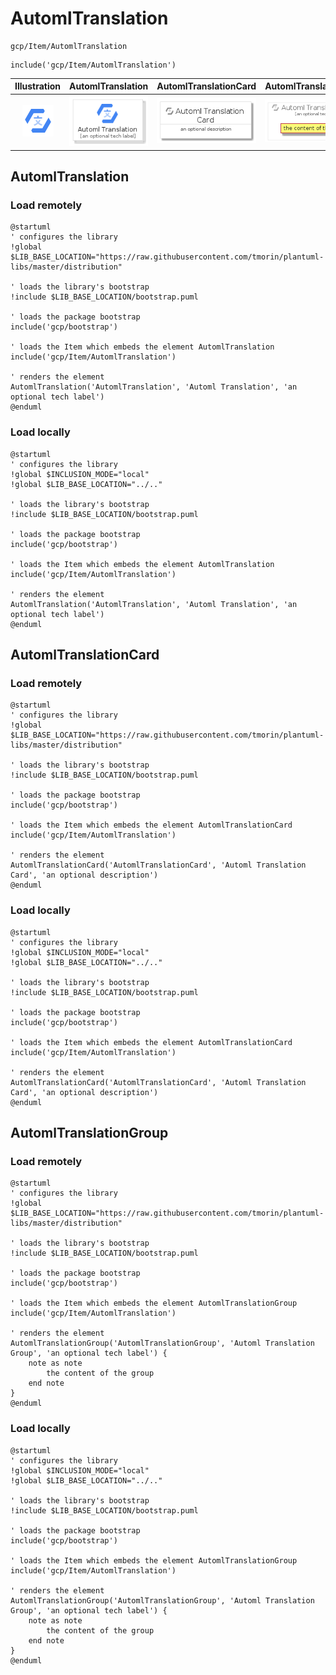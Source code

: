 # AutomlTranslation


```text
gcp/Item/AutomlTranslation
```

```text
include('gcp/Item/AutomlTranslation')
```



| Illustration | AutomlTranslation | AutomlTranslationCard | AutomlTranslationGroup |
| :---: | :---: | :---: | :---: |
| ![illustration for Illustration](../../gcp/Item/AutomlTranslation.png) | ![illustration for AutomlTranslation](../../gcp/Item/AutomlTranslation.Local.png) | ![illustration for AutomlTranslationCard](../../gcp/Item/AutomlTranslationCard.Local.png) | ![illustration for AutomlTranslationGroup](../../gcp/Item/AutomlTranslationGroup.Local.png) |




## AutomlTranslation

### Load remotely
```plantuml
@startuml
' configures the library
!global $LIB_BASE_LOCATION="https://raw.githubusercontent.com/tmorin/plantuml-libs/master/distribution"

' loads the library's bootstrap
!include $LIB_BASE_LOCATION/bootstrap.puml

' loads the package bootstrap
include('gcp/bootstrap')

' loads the Item which embeds the element AutomlTranslation
include('gcp/Item/AutomlTranslation')

' renders the element
AutomlTranslation('AutomlTranslation', 'Automl Translation', 'an optional tech label')
@enduml
```

### Load locally
```plantuml
@startuml
' configures the library
!global $INCLUSION_MODE="local"
!global $LIB_BASE_LOCATION="../.."

' loads the library's bootstrap
!include $LIB_BASE_LOCATION/bootstrap.puml

' loads the package bootstrap
include('gcp/bootstrap')

' loads the Item which embeds the element AutomlTranslation
include('gcp/Item/AutomlTranslation')

' renders the element
AutomlTranslation('AutomlTranslation', 'Automl Translation', 'an optional tech label')
@enduml
```

## AutomlTranslationCard

### Load remotely
```plantuml
@startuml
' configures the library
!global $LIB_BASE_LOCATION="https://raw.githubusercontent.com/tmorin/plantuml-libs/master/distribution"

' loads the library's bootstrap
!include $LIB_BASE_LOCATION/bootstrap.puml

' loads the package bootstrap
include('gcp/bootstrap')

' loads the Item which embeds the element AutomlTranslationCard
include('gcp/Item/AutomlTranslation')

' renders the element
AutomlTranslationCard('AutomlTranslationCard', 'Automl Translation Card', 'an optional description')
@enduml
```

### Load locally
```plantuml
@startuml
' configures the library
!global $INCLUSION_MODE="local"
!global $LIB_BASE_LOCATION="../.."

' loads the library's bootstrap
!include $LIB_BASE_LOCATION/bootstrap.puml

' loads the package bootstrap
include('gcp/bootstrap')

' loads the Item which embeds the element AutomlTranslationCard
include('gcp/Item/AutomlTranslation')

' renders the element
AutomlTranslationCard('AutomlTranslationCard', 'Automl Translation Card', 'an optional description')
@enduml
```

## AutomlTranslationGroup

### Load remotely
```plantuml
@startuml
' configures the library
!global $LIB_BASE_LOCATION="https://raw.githubusercontent.com/tmorin/plantuml-libs/master/distribution"

' loads the library's bootstrap
!include $LIB_BASE_LOCATION/bootstrap.puml

' loads the package bootstrap
include('gcp/bootstrap')

' loads the Item which embeds the element AutomlTranslationGroup
include('gcp/Item/AutomlTranslation')

' renders the element
AutomlTranslationGroup('AutomlTranslationGroup', 'Automl Translation Group', 'an optional tech label') {
    note as note
        the content of the group
    end note
}
@enduml
```

### Load locally
```plantuml
@startuml
' configures the library
!global $INCLUSION_MODE="local"
!global $LIB_BASE_LOCATION="../.."

' loads the library's bootstrap
!include $LIB_BASE_LOCATION/bootstrap.puml

' loads the package bootstrap
include('gcp/bootstrap')

' loads the Item which embeds the element AutomlTranslationGroup
include('gcp/Item/AutomlTranslation')

' renders the element
AutomlTranslationGroup('AutomlTranslationGroup', 'Automl Translation Group', 'an optional tech label') {
    note as note
        the content of the group
    end note
}
@enduml
```

